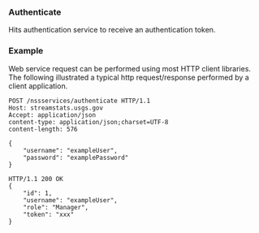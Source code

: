 ### Authenticate
Hits authentication service to receive an authentication token.

### Example
Web service request can be performed using most HTTP client libraries. The following illustrated a typical http request/response performed by a client application.

```
POST /nssservices/authenticate HTTP/1.1
Host: streamstats.usgs.gov
Accept: application/json
content-type: application/json;charset=UTF-8
content-length: 576

{
    "username": "exampleUser",
    "password": "examplePassword"
}
```

```
HTTP/1.1 200 OK
{
    "id": 1,
    "username": "exampleUser",
    "role": "Manager",
    "token": "xxx"
}